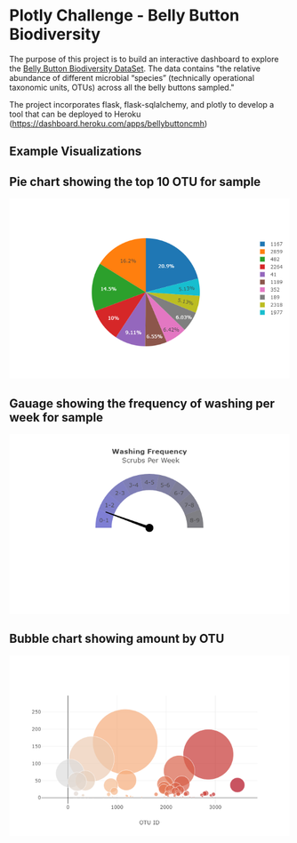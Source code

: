 # Plotly Challenge - Belly Button Biodiversity

The purpose of this project is to build an interactive dashboard to explore the [Belly Button Biodiversity DataSet](http://robdunnlab.com/projects/belly-button-biodiversity/). The data contains "the relative abundance of different microbial “species” (technically operational taxonomic units, OTUs) across all the belly buttons sampled." 

The project incorporates flask, flask-sqlalchemy, and plotly to develop a tool that can be deployed to Heroku (https://dashboard.heroku.com/apps/bellybuttoncmh)

## Example Visualizations

## Pie chart showing the top 10 OTU for sample

![Pie Chart](Images/pie.png)

## Gauage showing the frequency of washing per week for sample

![Gauage Chart](Images/gauge.png)

## Bubble chart showing amount by OTU

![Bubble Chart](Images/bubble.png)

